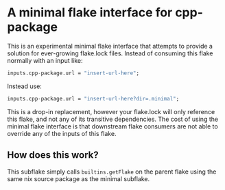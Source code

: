 # A minimal flake interface for cpp-package

This is an experimental minimal flake interface that attempts to provide a solution for ever-growing flake.lock files. Instead of consuming this flake normally with an input like:

```nix
inputs.cpp-package.url = "insert-url-here";
```

Instead use:

```nix
inputs.cpp-package.url = "insert-url-here?dir=.minimal";
```

This is a drop-in replacement, however your flake.lock will only reference this flake,
and not any of its transitive dependencies. The cost of using the minimal flake interface
is that downstream flake consumers are not able to override any of the inputs of this flake.

## How does this work?

This subflake simply calls `builtins.getFlake` on the parent flake using the same nix source package
as the minimal subflake.
